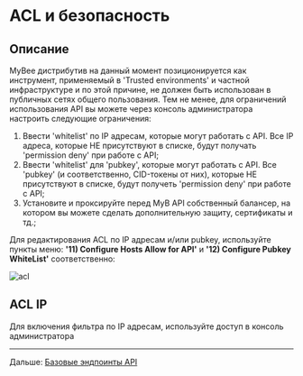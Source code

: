 # ACL и безопасность

## Описание

MyBee дистрибутив на данный момент позиционируется как инструмент, применяемый в 'Trusted environments' и частной инфраструктуре и по этой причине, не должен быть использован в публичных сетях общего пользования. Тем не менее, для ограничений использования API вы можете через консоль администратора настроить следующие ограничения:

1) Ввести 'whitelist' по IP адресам, которые могут работать с API. Все IP адреса, которые НЕ присутствуют в списке, будут получать 'permission deny' при работе с API;
2) Ввести 'whitelist' для 'pubkey', которые могут работать с API. Все 'pubkey' (и соответственно, CID-токены от них), которые НЕ присутствуют в списке, будут получеть 'permission deny' при работе с API;
3) Установите и проксируйте перед MyB API собственный балансер, на котором вы можете сделать дополнительную защиту, сертификаты и тд.;

Для редактирования ACL по IP адресам и/или pubkey, используйте пункты меню: **'11) Configure Hosts Allow for API'** и **'12) Configure Pubkey WhiteList'** соответственно:

![acl](https://user-images.githubusercontent.com/926409/163979082-679d4701-9dcc-47a4-b3fe-46a88b518507.png)


## ACL IP

Для включения фильтра по IP адресам, используйте доступ в консоль администратора


---

Дальше: [Базовые эндпоинты API](api.md)
